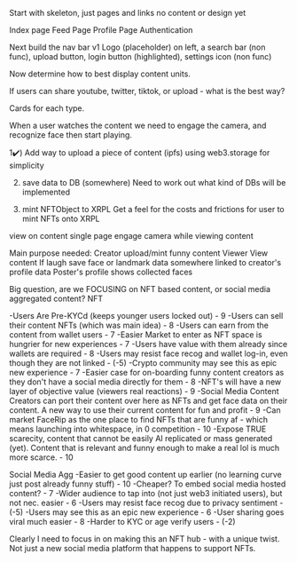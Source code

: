 Start with skeleton, just pages and links no content or design yet

Index page
Feed Page
Profile Page
Authentication

Next build the nav bar v1
Logo (placeholder) on left, a search bar (non func), upload button, login button (highlighted), settings icon (non func)

Now determine how to best display content units.

If users can share youtube, twitter, tiktok, or upload - what is the best way?

Cards for each type.

When a user watches the content we need to engage the camera, and recognize face then start playing.



1✔️) Add way to upload a piece of content (ipfs) using web3.storage for simplicity

2) save data to DB (somewhere)
Need to work out what kind of DBs will be implemented


3) mint NFTObject to XRPL
Get a feel for the costs and frictions for user to mint NFTs onto XRPL

view on content single page
engage camera while viewing content


Main purpose needed:
Creator upload/mint funny content
Viewer View content
If laugh
    save face or landmark data somewhere linked to creator's profile data
Poster's profile shows collected faces


Big question, are we FOCUSING on NFT based content, or social media aggregated content?
NFT

-Users Are Pre-KYCd (keeps younger users locked out) - 9
-Users can sell their content NFTs (which was main idea) - 8
-Users can earn from the content from wallet users - 7
-Easier Market to enter as NFT space is hungrier for new experiences - 7
-Users have value with them already since wallets are required - 8
-Users may resist face recog and wallet log-in, even though they are not linked - (-5)
-Crypto community may see this as epic new experience - 7
-Easier case for on-boarding funny content creators as they don't have a social media directly for them - 8
-NFT's will have a new layer of objective value (viewers real reactions) - 9
-Social Media Content Creators can port their content over here as NFTs and get face data on their content. A new way to use their current content for fun and profit - 9
-Can market FaceRip as the one place to find NFTs that are funny af - which means launching into whitespace, in 0 competition - 10
-Expose TRUE scarecity, content that cannot be easily AI replicated or mass generated (yet). Content that is relevant and funny enough to make a real lol is much more scarce. - 10 

Social Media Agg
-Easier to get good content up earlier (no learning curve just post already funny stuff) - 10
-Cheaper? To embed social media hosted content? - 7
-Wider audience to tap into (not just web3 initiated users), but not nec. easier - 6
-Users may resist face recog due to privacy sentiment - (-5)
-Users may see this as an epic new experience - 6
-User sharing goes viral much easier - 8
-Harder to KYC or age verify users - (-2)

Clearly I need to focus in on making this an NFT hub - with a unique twist. 
Not just a new social media platform that happens to support NFTs.

